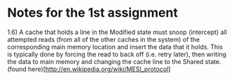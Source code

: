 # Notes for the 1st assignment

1.6) A cache that holds a line in the Modified state must snoop (intercept) all attempted reads (from all of the other caches in the system) of the corresponding main memory location and insert the data that it holds. This is typically done by forcing the read to back off (i.e. retry later), then writing the data to main memory and changing the cache line to the Shared state. (found here)[http://en.wikipedia.org/wiki/MESI_protocol]